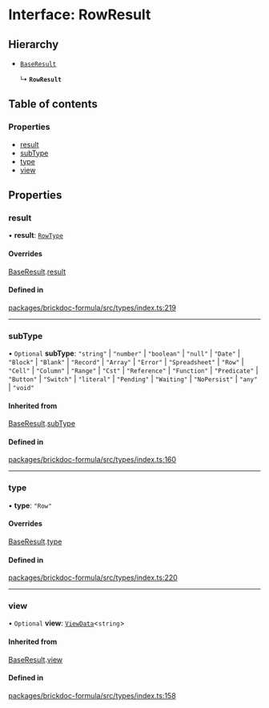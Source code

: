 # Interface: RowResult

## Hierarchy

- [`BaseResult`](BaseResult.md)

  ↳ **`RowResult`**

## Table of contents

### Properties

- [result](RowResult.md#result)
- [subType](RowResult.md#subtype)
- [type](RowResult.md#type)
- [view](RowResult.md#view)

## Properties

### <a id="result" name="result"></a> result

• **result**: [`RowType`](RowType.md)

#### Overrides

[BaseResult](BaseResult.md).[result](BaseResult.md#result)

#### Defined in

[packages/brickdoc-formula/src/types/index.ts:219](https://github.com/brickdoc/brickdoc/blob/main/packages/brickdoc-formula/src/types/index.ts#L219)

___

### <a id="subtype" name="subtype"></a> subType

• `Optional` **subType**: ``"string"`` \| ``"number"`` \| ``"boolean"`` \| ``"null"`` \| ``"Date"`` \| ``"Block"`` \| ``"Blank"`` \| ``"Record"`` \| ``"Array"`` \| ``"Error"`` \| ``"Spreadsheet"`` \| ``"Row"`` \| ``"Cell"`` \| ``"Column"`` \| ``"Range"`` \| ``"Cst"`` \| ``"Reference"`` \| ``"Function"`` \| ``"Predicate"`` \| ``"Button"`` \| ``"Switch"`` \| ``"literal"`` \| ``"Pending"`` \| ``"Waiting"`` \| ``"NoPersist"`` \| ``"any"`` \| ``"void"``

#### Inherited from

[BaseResult](BaseResult.md).[subType](BaseResult.md#subtype)

#### Defined in

[packages/brickdoc-formula/src/types/index.ts:160](https://github.com/brickdoc/brickdoc/blob/main/packages/brickdoc-formula/src/types/index.ts#L160)

___

### <a id="type" name="type"></a> type

• **type**: ``"Row"``

#### Overrides

[BaseResult](BaseResult.md).[type](BaseResult.md#type)

#### Defined in

[packages/brickdoc-formula/src/types/index.ts:220](https://github.com/brickdoc/brickdoc/blob/main/packages/brickdoc-formula/src/types/index.ts#L220)

___

### <a id="view" name="view"></a> view

• `Optional` **view**: [`ViewData`](ViewData.md)<`string`\>

#### Inherited from

[BaseResult](BaseResult.md).[view](BaseResult.md#view)

#### Defined in

[packages/brickdoc-formula/src/types/index.ts:158](https://github.com/brickdoc/brickdoc/blob/main/packages/brickdoc-formula/src/types/index.ts#L158)
